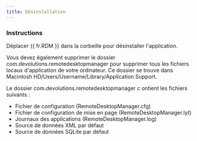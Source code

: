 ```yaml
---
title: Désinstallation
---
```

### Instructions 

Déplacer {{ fr.RDM }} dans la corbeille pour désinstaller l'application.  

Vous devez également supprimer le dossier com.devolutions.remotedesktopmanager pour supprimer tous les fichiers locaux d'application de votre ordinateur. Ce dossier se trouve dans Macintosh HD/Users/Username/Library/Application Support.  

Le dossier com.devolutions.remotedesktopmanager c ontient les fichiers suivants :  

* Fichier de configuration (RemoteDesktopManager.cfg) 
* Fichier de configuration de mise en page (RemoteDesktopManager.lyt) 
* Journaux des applications (RemoteDesktopManager.log) 
* Source de données XML par défaut 
* Source de données SQLite par défaut 
